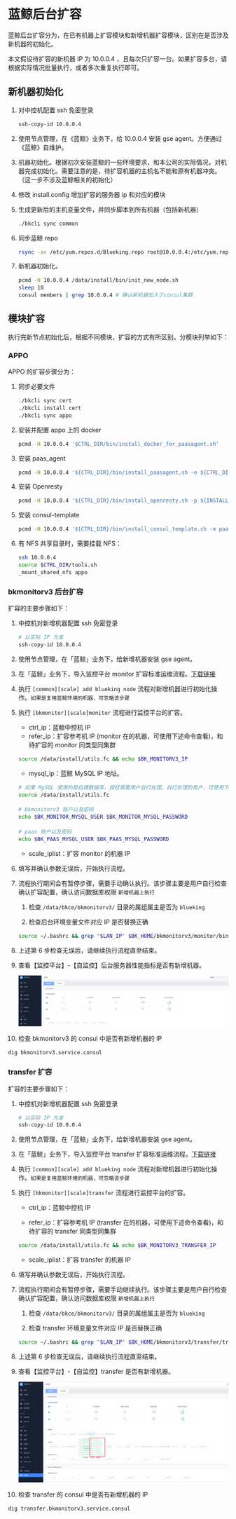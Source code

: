 # 蓝鲸后台扩容

蓝鲸后台扩容分为，在已有机器上扩容模块和新增机器扩容模块，区别在是否涉及新机器的初始化。

本文假设待扩容的新机器 IP 为 10.0.0.4 ，且每次只扩容一台。如果扩容多台，请根据实际情况批量执行，或者多次重复执行即可。

## 新机器初始化

1. 对中控机配置 ssh 免密登录

    ```bash
    ssh-copy-id 10.0.0.4
    ```

2. 使用节点管理，在《蓝鲸》业务下，给 10.0.0.4 安装 gse agent。方便通过《蓝鲸》自维护。
3. 机器初始化。根据初次安装蓝鲸的一些环境要求，和本公司的实际情况，对机器完成初始化。需要注意的是，待扩容机器的主机名不能和原有机器冲突。（这一步不涉及蓝鲸相关的初始化）
4. 修改 install.config 增加扩容的服务器 ip 和对应的模块
5. 生成更新后的主机变量文件，并同步脚本到所有机器（包括新机器）

    ```bash
    ./bkcli sync common
    ```

6. 同步蓝鲸 repo

    ```bash
    rsync -av /etc/yum.repos.d/Blueking.repo root@10.0.0.4:/etc/yum.repos.d/
    ```

7. 新机器初始化。

    ```bash
    pcmd -H 10.0.0.4 /data/install/bin/init_new_node.sh
    sleep 10
    consul members | grep 10.0.0.4 # 确认新机器加入了consul集群
    ```

## 模块扩容

执行完新节点初始化后，根据不同模块，扩容的方式有所区别。分模块列举如下：

### APPO

APPO 的扩容步骤分为：

1. 同步必要文件

    ```bash
    ./bkcli sync cert 
    ./bkcli install cert
    ./bkcli sync appo
    ```

2. 安装并配置 appo 上的 docker

    ```bash
    pcmd -H 10.0.0.4 '$CTRL_DIR/bin/install_docker_for_paasagent.sh'
    ```

3. 安装 paas_agent

    ```bash
    pcmd -H 10.0.0.4 '${CTRL_DIR}/bin/install_paasagent.sh -e ${CTRL_DIR}/bin/04-final/paasagent.env -b $LAN_IP -m prod -s ${BK_PKG_SRC_PATH} -p ${INSTALL_PATH}'
    ```

4. 安装 Openresty

    ```bash
    pcmd -H 10.0.0.4 '${CTRL_DIR}/bin/install_openresty.sh -p ${INSTALL_PATH} -d ${CTRL_DIR}/support-files/templates/nginx/'
    ```

5. 安装 consul-template

    ```bash
    pcmd -H 10.0.0.4 '${CTRL_DIR}/bin/install_consul_template.sh -m paasagent'
    ```

6. 有 NFS 共享目录时，需要挂载 NFS：

    ```bash
    ssh 10.0.0.4
    source $CTRL_DIR/tools.sh
    _mount_shared_nfs appo
    ```

### bkmonitorv3 后台扩容

扩容的主要步骤如下：

1. 中控机对新增机器配置 ssh 免密登录

    ```bash
    # 以实际 IP 为准
    ssh-copy-id 10.0.0.4
    ```

2. 使用节点管理，在「蓝鲸」业务下，给新增机器安装 gse agent。

3. 在「蓝鲸」业务下，导入监控平台 monitor 扩容标准运维流程。[下载链接](https://bkopen-1252002024.file.myqcloud.com/ce/bk_sops_scale_monitor_transfer.dat)

4. 执行 `[common][scale] add blueking node` 流程对新增机器进行初始化操作。`如果是复用蓝鲸环境的机器，可忽略该步骤`

5. 执行 `[bkmonitor][scale]monitor` 流程进行监控平台的扩容。

    - ctrl_ip：蓝鲸中控机 IP
    - refer_ip：扩容参考机 IP (monitor 在的机器，可使用下述命令查看)，和待扩容的 monitor 同类型同集群

    ```bash
    source /data/install/utils.fc && echo $BK_MONITORV3_IP
    ```

    - mysql_ip：蓝鲸 MySQL IP 地址。

    ```bash
    # 如果 MySQL 使用的是自建数据库，授权需要用户自行处理。自行处理的用户，可使用下述命令获取相关 MySQL 帐户以及密码，然后自行授权，反之请忽略该步骤
    source /data/install/utils.fc

    # bkmonitorv3 账户以及密码
    echo $BK_MONITOR_MYSQL_USER $BK_MONITOR_MYSQL_PASSWORD

    # paas 账户以及密码
    echo $BK_PAAS_MYSQL_USER $BK_PAAS_MYSQL_PASSWORD
    ```

    - scale_iplist：扩容 monitor 的机器 IP

6. 填写并确认参数无误后，开始执行流程。

7. 流程执行期间会有暂停步骤，需要手动确认执行。该步骤主要是用户自行检查确认扩容配置，确认访问数据库权限 `新增机器上执行`

    1. 检查  `/data/bkce/bkmonitorv3/` 目录的属组属主是否为 `blueking`

    2. 检查后台环境变量文件对应 IP 是否替换正确

    ```bash
    source ~/.bashrc && grep "$LAN_IP" $BK_HOME/bkmonitorv3/monitor/bin/environ.sh
    ```

8. 上述第 6 步检查无误后，请继续执行流程直至结束。

9. 查看【监控平台】-【自监控】后台服务器性能指标是否有新增机器。

    ![scale_monitor](../../assets/scale_monitor.png)

10. 检查 bkmonitorv3 的 consul 中是否有新增机器的 IP

```bash
dig bkmonitorv3.service.consul
```

### transfer 扩容

扩容的主要步骤如下：

1. 中控机对新增机器配置 ssh 免密登录

    ```bash
    # 以实际 IP 为准
    ssh-copy-id 10.0.0.4
    ```

2. 使用节点管理，在「蓝鲸」业务下，给新增机器安装 gse agent。

3. 在「蓝鲸」业务下，导入监控平台 transfer 扩容标准运维流程。[下载链接](https://bkopen-1252002024.file.myqcloud.com/ce/bk_sops_scale_monitor_transfer.dat)

4. 执行 `[common][scale] add blueking node` 流程对新增机器进行初始化操作。`如果是复用蓝鲸环境的机器，可忽略该步骤`

5. 执行 `[bkmonitor][scale]transfer` 流程进行监控平台的扩容。

    - ctrl_ip：蓝鲸中控机 IP

    - refer_ip：扩容参考机 IP (transfer 在的机器，可使用下述命令查看)，和待扩容的 transfer 同类型同集群

    ```bash
    source /data/install/utils.fc && echo $BK_MONITORV3_TRANSFER_IP
    ```

    - scale_iplist：扩容 transfer 的机器 IP

6. 填写并确认参数无误后，开始执行流程。

7. 流程执行期间会有暂停步骤，需要手动继续执行。该步骤主要是用户自行检查确认扩容配置，确认访问数据库权限 `新增机器上执行`

   1. 检查  `/data/bkce/bkmonitorv3/` 目录的属组属主是否为 `blueking`

   2. 检查 transfer 环境变量文件对应 IP 是否替换正确

    ```bash
    source ~/.bashrc && grep "$LAN_IP" $BK_HOME/bkmonitorv3/transfer/transfer.yaml
    ```

8. 上述第 6 步检查无误后，请继续执行流程直至结束。

9. 查看【监控平台】-【自监控】transfer 是否有新增机器。

    ![scale_transfer](../../assets/scale_transfer.png)

10. 检查 transfer 的 consul 中是否有新增机器的 IP

```bash
dig transfer.bkmonitorv3.service.consul
```
